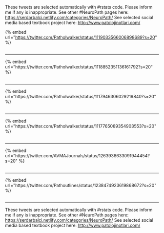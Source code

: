

These tweets are selected automatically with #rstats code. Please inform me if any is inappropriate.
See other #NeuroPath pages here: https://serdarbalci.netlify.com/categories/NeuroPath/ 
See selected social media based textbook project here: http://www.patolojinotlari.com/

{% embed url="https://twitter.com/Patholwalker/status/1119033566006898689?s=20" %}<br>
<br>
<hr>
{% embed url="https://twitter.com/Patholwalker/status/1118852351136161792?s=20" %}<br>
<br>
<hr>
{% embed url="https://twitter.com/Patholwalker/status/1117946306029219840?s=20" %}<br>
<br>
<hr>
{% embed url="https://twitter.com/Patholwalker/status/1117765089354903553?s=20" %}<br>
<br>
<hr>
{% embed url="https://twitter.com/AVMAJournals/status/1263938633091944454?s=20" %}<br>
<br>
<hr>
{% embed url="https://twitter.com/Pathoutlines/status/1238474923619868672?s=20" %}<br>
<br>
<hr>


These tweets are selected automatically with #rstats code. Please inform me if any is inappropriate.
See other #NeuroPath pages here: https://serdarbalci.netlify.com/categories/NeuroPath/ 
See selected social media based textbook project here: http://www.patolojinotlari.com/
